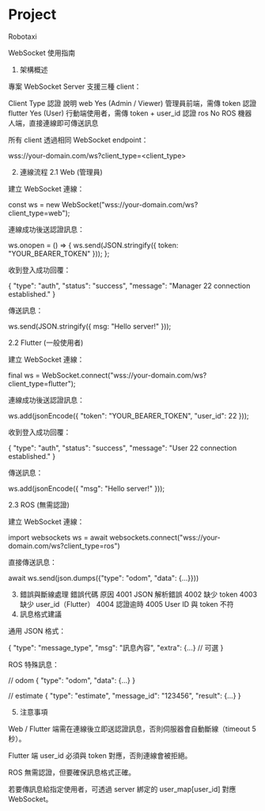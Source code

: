 # Project
Robotaxi

WebSocket 使用指南
1. 架構概述

專案 WebSocket Server 支援三種 client：

Client Type	認證	說明
web	Yes (Admin / Viewer)	管理員前端，需傳 token 認證
flutter	Yes (User)	行動端使用者，需傳 token + user_id 認證
ros	No	ROS 機器人端，直接連線即可傳送訊息

所有 client 透過相同 WebSocket endpoint：

wss://your-domain.com/ws?client_type=<client_type>

2. 連線流程
2.1 Web (管理員)

建立 WebSocket 連線：

const ws = new WebSocket("wss://your-domain.com/ws?client_type=web");


連線成功後送認證訊息：

ws.onopen = () => {
    ws.send(JSON.stringify({ token: "YOUR_BEARER_TOKEN" }));
};


收到登入成功回覆：

{
    "type": "auth",
    "status": "success",
    "message": "Manager 22 connection established."
}


傳送訊息：

ws.send(JSON.stringify({ msg: "Hello server!" }));

2.2 Flutter (一般使用者)

建立 WebSocket 連線：

final ws = WebSocket.connect("wss://your-domain.com/ws?client_type=flutter");


連線成功後送認證訊息：

ws.add(jsonEncode({
  "token": "YOUR_BEARER_TOKEN",
  "user_id": 22
}));


收到登入成功回覆：

{
    "type": "auth",
    "status": "success",
    "message": "User 22 connection established."
}


傳送訊息：

ws.add(jsonEncode({ "msg": "Hello server!" }));

2.3 ROS (無需認證)

建立 WebSocket 連線：

import websockets
ws = await websockets.connect("wss://your-domain.com/ws?client_type=ros")


直接傳送訊息：

await ws.send(json.dumps({"type": "odom", "data": {...}}))

3. 錯誤與斷線處理
錯誤代碼	原因
4001	JSON 解析錯誤
4002	缺少 token
4003	缺少 user_id（Flutter）
4004	認證逾時
4005	User ID 與 token 不符
4. 訊息格式建議

通用 JSON 格式：

{
    "type": "message_type",
    "msg": "訊息內容",
    "extra": {...}  // 可選
}


ROS 特殊訊息：

// odom
{
    "type": "odom",
    "data": {...}
}

// estimate
{
    "type": "estimate",
    "message_id": "123456",
    "result": {...}
}

5. 注意事項

Web / Flutter 端需在連線後立即送認證訊息，否則伺服器會自動斷線（timeout 5 秒）。

Flutter 端 user_id 必須與 token 對應，否則連線會被拒絕。

ROS 無需認證，但要確保訊息格式正確。

若要傳訊息給指定使用者，可透過 server 綁定的 user_map[user_id] 對應 WebSocket。